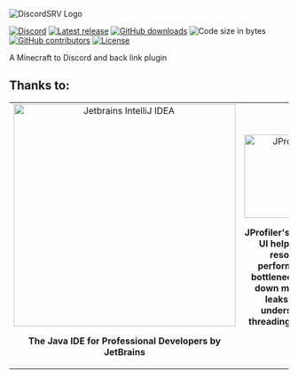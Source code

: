 ![DiscordSRV Logo](https://lol.scarsz.me/AiKvTS/Logo-filled-stroke.png)

[![Discord](https://discord.com/api/guilds/135634590575493120/widget.png)](https://discordsrv.com/discord)
[![Latest release](https://img.shields.io/github/release/DiscordSRV/DiscordSRV.svg)](https://github.com/DiscordSRV/DiscordSRV/releases/latest)
[![GitHub downloads](https://img.shields.io/github/downloads/DiscordSRV/DiscordSRV/total.svg)](https://github.com/DiscordSRV/DiscordSRV/releases/latest)
![Code size in bytes](https://img.shields.io/github/languages/code-size/DiscordSRV/DiscordSRV.svg)
[![GitHub contributors](https://img.shields.io/github/contributors/DiscordSRV/DiscordSRV.svg)](https://github.com/DiscordSRV/DiscordSRV/graphs/contributors)
[![License](https://img.shields.io/github/license/DiscordSRV/DiscordSRV.svg)](https://github.com/DiscordSRV/DiscordSRV/blob/master/LICENSE)

A Minecraft to Discord and back link plugin

## Thanks to:
<table>
    <tr>
        <td align="center" width="50%">
            <a href="https://www.jetbrains.com/idea/"><img src="https://scarsz.me/i/x2262.png" alt="Jetbrains IntelliJ IDEA" width="400px"></img></a>
            <p><strong>The Java IDE for Professional Developers by JetBrains</strong></p>            
        </td>
        <td align="center" width="50%">
            <a href="http://www.ej-technologies.com/products/jprofiler/overview.html"><img src="https://www.ej-technologies.com/images/product_banners/jprofiler_large.png" alt="JProfiler" width="150px"></img></a>
            <p><strong>JProfiler's intuitive UI helps you resolve performance bottlenecks, pin down memory leaks and understand threading issues.</strong></p>
        </td>
    </tr>
</table>
